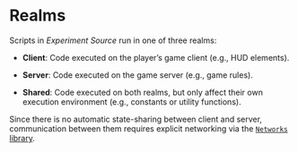 # Realms

Scripts in *Experiment Source* run in one of three realms:

- **Client**: Code executed on the player’s game client (e.g., HUD elements).

- **Server**: Code executed on the game server (e.g., game rules).

- **Shared**: Code executed on both realms, but only affect their own execution environment (e.g., constants or utility functions).

Since there is no automatic state-sharing between client and server, communication between them requires explicit networking via the [`Networks` library](../../libraries/Networks/index.md).
